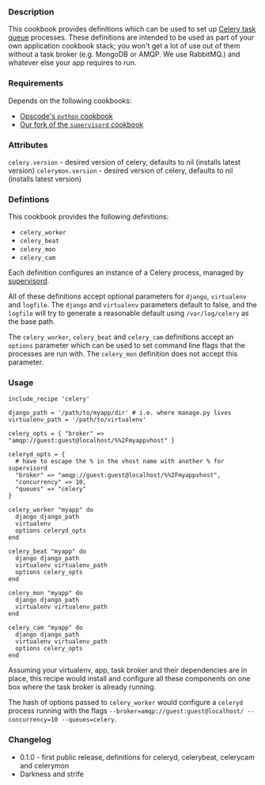 ### Description

This cookbook provides definitions which can be used to set up [Celery task queue](http://www.celeryproject.org) processes. These definitions are intended to be used as part of your own application cookbook stack; you won't get a lot of use out of them without a task broker (e.g. MongoDB or AMQP. We use RabbitMQ.) and whatever else your app requires to run.

### Requirements

Depends on the following cookbooks:

* [Opscode's `python` cookbook](http://community.opscode.com/cookbooks/python)
* [Our fork of the `supervisord` cookbook](https://github.com/needle-cookbooks/chef-supervisord/tree/needle)

### Attributes

`celery.version` - desired version of celery, defaults to nil (installs latest version)
`celerymon.version` - desired version of celery, defaults to nil (installs latest version)

### Defintions

This cookbook provides the following definitions:

* `celery_worker`
* `celery_beat`
* `celery_mon`
* `celery_cam`

Each definition configures an instance of a Celery process, managed by [supervisord](http://supervisord.org).

All of these definitions accept optional parameters for `django`, `virtualenv` and `logfile`. The `django` and `virtualenv` parameters default to false, and the `logfile` will try to generate a reasonable default using `/var/log/celery` as the base path.

The `celery_worker`, `celery_beat` and `celery_cam` definitions accept an `options` parameter which can be used to set command line flags that the processes are run with. The `celery_mon` definition does not accept this parameter.

### Usage

```
include_recipe 'celery'

django_path = '/path/to/myapp/dir' # i.e. where manage.py lives
virtualenv_path = '/path/to/virtualenv'

celery_opts = { "broker" => "amqp://guest:guest@localhost/%%2Fmyappvhost" }

celeryd_opts = {
  # have to escape the % in the vhost name with another % for supervisord
  "broker" => "amqp://guest:guest@localhost/%%2Fmyappvhost", 
  "concurrency" => 10,
  "queues" => "celery"
}

celery_worker "myapp" do
  django django_path
  virtualenv
  options celeryd_opts
end

celery_beat "myapp" do
  django django_path
  virtualenv virtualenv_path
  options celery_opts
end

celery_mon "myapp" do
  django django_path
  virtualenv virtualenv_path
end

celery_cam "myapp" do
  django django_path
  virtualenv virtualenv_path
  options celery_opts
end

```
Assuming your virtualenv, app, task broker and their dependencies are in place, this recipe would install and configure all these components on one box where the task broker is already running. 

The hash of options passed to `celery_worker` would configure a `celeryd` process running with the flags `--broker=amqp://guest:guest@localhost/ --concurrency=10 --queues=celery`.

### Changelog

* 0.1.0 - first public release, definitions for celeryd, celerybeat, celerycam and celerymon
* Darkness and strife